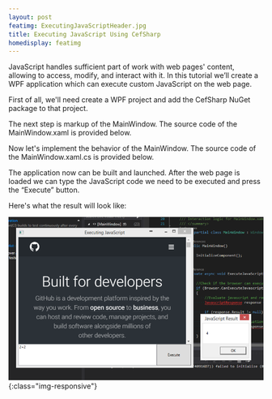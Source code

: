 ```yaml
---
layout: post
featimg: ExecutingJavaScriptHeader.jpg
title: Executing JavaScript Using CefSharp
homedisplay: featimg
---
```

JavaScript handles sufficient part of work with web pages' content, allowing to access, modify, and interact with it.
In this tutorial we’ll create a WPF application which can execute custom JavaScript on the web page.

First of all, we'll need create a WPF project and add the CefSharp NuGet package to that project.

The next step is markup of the MainWindow. The source code of the MainWindow.xaml is provided below.

<script src="https://gist.github.com/cefsharptutorials/2c47cbe1fc51c7f1aa19b98cc034e2dc.js"></script>

Now let's implement the behavior of the MainWindow. The source code of the MainWindow.xaml.cs is provided below.

<script src="https://gist.github.com/cefsharptutorials/2dc0fee571fdfa4d25c19804bd5e8a2a.js"></script>

The application now can be built and launched. After the web page is loaded we can type the JavaScript code we need to be executed and press the “Execute” button.

Here's what the result will look like:

![image-title-here](/img/ExecutingJavaScriptOutput.png){:class="img-responsive"}
